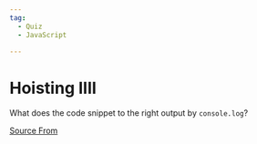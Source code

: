 ```yaml
---
tag:
  - Quiz
  - JavaScript

---
```

  
# Hoisting IIII

What does the code snippet to the right output by `console.log`?


[Source From](https://bigfrontend.dev/quiz/Hoisting-IIII)

  